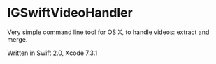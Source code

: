 # IGSwiftVideoHandler

Very simple command line tool for OS X, to handle videos: extract and merge.

Written in Swift 2.0, Xcode 7.3.1
